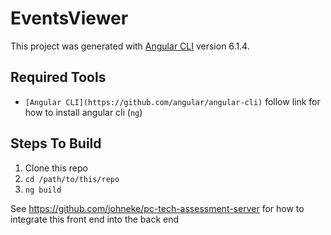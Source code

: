# EventsViewer

This project was generated with [Angular CLI](https://github.com/angular/angular-cli) version 6.1.4.

## Required Tools
* `[Angular CLI](https://github.com/angular/angular-cli)` follow link for how to install angular cli (`ng`)

## Steps To Build

1. Clone this repo
2. `cd /path/to/this/repo`
3. `ng build`

See https://github.com/johneke/pc-tech-assessment-server for how to integrate this front end into the back end
